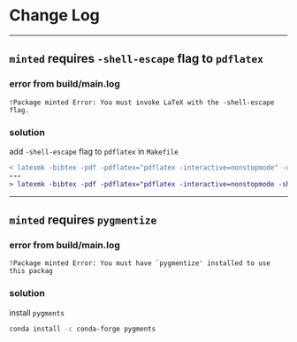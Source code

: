 # Change Log

-------------------------------------------------------------------------------
## `minted` requires `-shell-escape` flag to `pdflatex`
### error from build/main.log
```log
!Package minted Error: You must invoke LaTeX with the -shell-escape flag.
```
### solution
add `-shell-escape` flag to `pdflatex` in `Makefile`
```diff
< latexmk -bibtex -pdf -pdflatex="pdflatex -interactive=nonstopmode" -use-make $< -jobname=./build/$(THESIS)
---
> latexmk -bibtex -pdf -pdflatex="pdflatex -interactive=nonstopmode -shell-escape" -use-make $< -jobname=./build/$(THESIS)
```


-------------------------------------------------------------------------------
## `minted` requires `pygmentize`
### error from build/main.log
```log
!Package minted Error: You must have `pygmentize' installed to use this packag
```

### solution
install `pygments`
```bash
conda install -c conda-forge pygments
```
